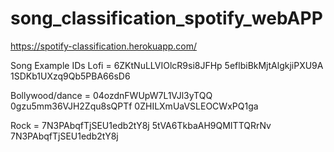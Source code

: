 # song_classification_spotify_webAPP
https://spotify-classification.herokuapp.com/



Song Example IDs
Lofi  = 
6ZKtNuLLVIOlcR9si8JFHp
5eflbiBkMjtAlgkjiPXU9A
1SDKb1UXzq9Qb5PBA66sD6


Bollywood/dance = 
04ozdnFWUpW7L1VJl3yTQQ
0gzu5mm36VJH2Zqu8sQPTf
0ZHILXmUaVSLEOCWxPQ1ga



Rock = 
7N3PAbqfTjSEU1edb2tY8j
5tVA6TkbaAH9QMITTQRrNv
7N3PAbqfTjSEU1edb2tY8j
